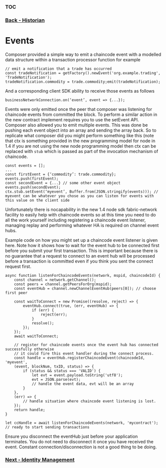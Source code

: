 ### [TOC](./TOC.md)
### [Back - Historian](./historian.md)

# Events
Composer provided a simple way to emit a chaincode event with a modelled data structure within a transaction processor function for example
```
// emit a notification that a trade has occurred
const tradeNotification = getFactory().newEvent('org.example.trading', 'TradeNotification');
tradeNotification.commodity = trade.commodity;emit(tradeNotification);
```

And a corresponding client SDK ability to receive those events as follows
```
businessNetworkConnection.on(‘event’, event => {...});
```

Events were only emitted once the peer that composer was listening for chaincode events from committed the block. To perform a similar action in the new contract implement requires you to use the setEvent API. Composer also allowed you to emit multiple events. This was done be pushing each event object into an array and sending the array back. So to replicate what composer did you might perform something like this (note that ctx is something provided in the new programming model for node in 1.4 if you are not using the new node programming model then ctx can be replaced with `stub` which is passed as part of the invocation mechanism of chaincode.

```
const events = [];
...
const firstEvent = {‘commodity’: trade.commodity};
events.push(firstEvent);
const secondEvent = {...} // some other event object
events.push(secondEvent);
ctx.stub.setEvent(‘myevent’, Buffer.from(JSON.stringify(events))); // myevent can be whatever you chose as you can listen for events with this value on the client side 
```

Unfortunately there is nocapability in the new 1.4 node sdk fabric-network facility to easily help with chaincode events so at this time you need to do all the work yourself including registering a chaincode event listener, managing replay and performing whatever HA is required on channel event hubs. 

Example code on how you might set up a chaincode event listener is given here. Note how it shows how to wait for the event hub to be connected first before you submit your first transaction. This is important because there is no guarantee that a request to connect to an event hub will be processed before a transaction is committed even if you think you sent the connect request first.

```
async function listenForChaincodeEvents(network, mspid, chaincodeId) {
    const channel = network.getChannel();
    const peers = channel.getPeersForOrg(mspid);
    const eventHub = channel.newChannelEventHub(peers[0]); // choose first peer

    const waitToConnect = new Promise((resolve, reject) => {
        eventHub.connect(true, (err, eventHub) => {
            if (err) {
                reject(err);
            }
            resolve();
        });
    });
    await waitToConnect;

    // register for chaincode events once the event hub has connected successfully otherwise
    // it could fire this event handler during the connect process.
    const handle = eventHub.registerChaincodeEvent(chaincodeId, 'myevent',
    (event, blockNum, txID, status) => {
        if (status && status === 'VALID') {
            let evt = event.payload.toString('utf8');
            evt = JSON.parse(evt);
            // handle the event data, evt will be an array
        }
    },
    (err) => {
        // handle situation where chaincode event listening is lost.
    });   
    return handle; 
}

let ccHandle = await listenForChaincodeEvents(network, 'mycontract');
// ready to start sending transactions
```

Ensure you disconnect the eventHub just before your application terminates. You do not need to disconnect it once you have received the event. Constant connection/disconnection is not a good thing to be doing.
### [Next - Identity Management](./identity.md)